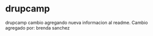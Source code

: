 drupcamp
========

drupcamp cambio agregando nueva informacion al readme.
Cambio agregado por: brenda sanchez
